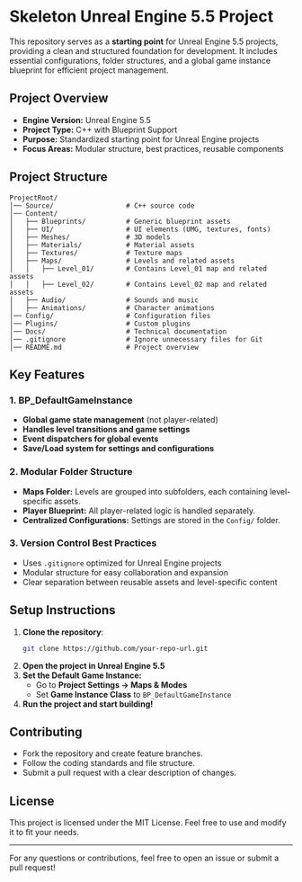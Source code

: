 # Skeleton Unreal Engine 5.5 Project

This repository serves as a **starting point** for Unreal Engine 5.5 projects, providing a clean and structured foundation for development. It includes essential configurations, folder structures, and a global game instance blueprint for efficient project management.

## **Project Overview**
- **Engine Version:** Unreal Engine 5.5
- **Project Type:** C++ with Blueprint Support
- **Purpose:** Standardized starting point for Unreal Engine projects
- **Focus Areas:** Modular structure, best practices, reusable components

## **Project Structure**
```
ProjectRoot/
│── Source/                  # C++ source code
│── Content/
│   ├── Blueprints/          # Generic blueprint assets
│   ├── UI/                  # UI elements (UMG, textures, fonts)
│   ├── Meshes/              # 3D models
│   ├── Materials/           # Material assets
│   ├── Textures/            # Texture maps
│   ├── Maps/                # Levels and related assets
│   │   ├── Level_01/        # Contains Level_01 map and related assets
│   │   ├── Level_02/        # Contains Level_02 map and related assets
│   ├── Audio/               # Sounds and music
│   ├── Animations/          # Character animations
│── Config/                  # Configuration files
│── Plugins/                 # Custom plugins
│── Docs/                    # Technical documentation
│── .gitignore               # Ignore unnecessary files for Git
│── README.md                # Project overview
```

## **Key Features**
### **1. BP_DefaultGameInstance**
- **Global game state management** (not player-related)
- **Handles level transitions and game settings**
- **Event dispatchers for global events**
- **Save/Load system for settings and configurations**

### **2. Modular Folder Structure**
- **Maps Folder:** Levels are grouped into subfolders, each containing level-specific assets.
- **Player Blueprint:** All player-related logic is handled separately.
- **Centralized Configurations:** Settings are stored in the `Config/` folder.

### **3. Version Control Best Practices**
- Uses `.gitignore` optimized for Unreal Engine projects
- Modular structure for easy collaboration and expansion
- Clear separation between reusable assets and level-specific content

## **Setup Instructions**
1. **Clone the repository**:
   ```sh
   git clone https://github.com/your-repo-url.git
   ```
2. **Open the project in Unreal Engine 5.5**
3. **Set the Default Game Instance:**
   - Go to **Project Settings → Maps & Modes**
   - Set **Game Instance Class** to `BP_DefaultGameInstance`
4. **Run the project and start building!**

## **Contributing**
- Fork the repository and create feature branches.
- Follow the coding standards and file structure.
- Submit a pull request with a clear description of changes.

## **License**
This project is licensed under the MIT License. Feel free to use and modify it to fit your needs.

---
For any questions or contributions, feel free to open an issue or submit a pull request!


